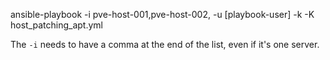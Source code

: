 ansible-playbook -i pve-host-001,pve-host-002, -u [playbook-user] -k -K host_patching_apt.yml

The `-i` needs to have a comma at the end of the list, even if it's one server.